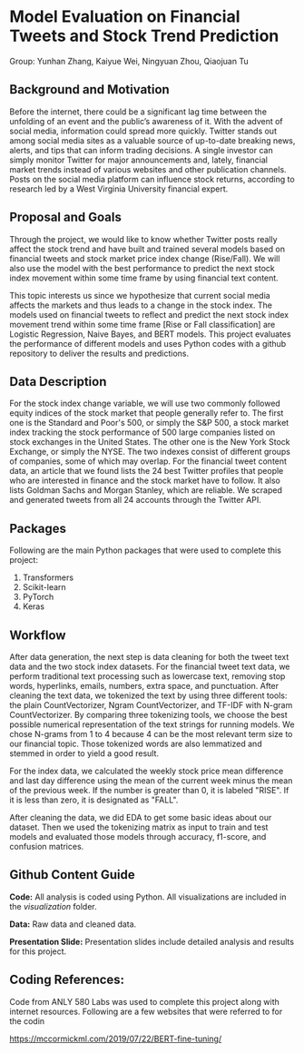 # Model Evaluation on Financial Tweets and Stock Trend Prediction
Group: Yunhan Zhang, Kaiyue Wei, Ningyuan Zhou, Qiaojuan Tu

## Background and Motivation
Before the internet, there could be a significant lag time between the unfolding of an event and the public’s awareness of it. With the advent of social media, information could spread more quickly. Twitter stands out among social media sites as a valuable source of up-to-date breaking news, alerts, and tips that can inform trading decisions. A single investor can simply monitor Twitter for major announcements and, lately, financial market trends instead of various websites and other publication channels. Posts on the social media platform can influence stock returns, according to research led by a West Virginia University financial expert.

## Proposal and Goals
Through the project, we would like to know whether Twitter posts really affect the stock trend and have built and trained several models based on financial tweets and stock market price index change (Rise/Fall). We will also use the model with the best performance to predict the next stock index movement within some time frame by using financial text content. 

This topic interests us since we hypothesize that current social media affects the markets and thus leads to a change in the stock index. The models used on financial tweets to reflect and predict the next stock index movement trend within some time frame [Rise or Fall classification] are Logistic Regression, Naive Bayes, and BERT models. This project evaluates the performance of different models and uses Python codes with a github repository to deliver the results and predictions.

## Data Description
For the stock index change variable, we will use two commonly followed equity indices of the stock market that people generally refer to. The first one is the Standard and Poor's 500, or simply the S&P 500, a stock market index tracking the stock performance of 500 large companies listed on stock exchanges in the United States. The other one is the New York Stock Exchange, or simply the NYSE. The two indexes consist of different groups of companies, some of which may overlap.
For the financial tweet content data, an article that we found lists the 24 best Twitter profiles that people who are interested in finance and the stock market have to follow. It also lists Goldman Sachs and Morgan Stanley, which are reliable. We scraped and generated tweets from all 24 accounts through the Twitter API.

## Packages
Following are the main Python packages that were used to complete this project: 
1. Transformers
2. Scikit-learn 
3. PyTorch 
4. Keras

## Workflow
After data generation, the next step is data cleaning for both the tweet text data and the two stock index datasets. For the financial tweet text data, we perform traditional text processing such as lowercase text, removing stop words, hyperlinks, emails, numbers, extra space, and punctuation. After cleaning the text data, we tokenized the text by using three different tools: the plain CountVectorizer, Ngram CountVectorizer, and TF-IDF with N-gram CountVectorizer. By comparing three tokenizing tools, we choose the best possible numerical representation of the text strings for running models. We chose N-grams from 1 to 4 because 4 can be the most relevant term size to our financial topic. Those tokenized words are also lemmatized and stemmed in order to yield a good result.

For the index data, we calculated the weekly stock price mean difference and last day difference using the mean of the current week minus the mean of the previous week. If the number is greater than 0, it is labeled "RISE". If it is less than zero, it is designated as "FALL".

After cleaning the data, we did EDA to get some basic ideas about our dataset. Then we used the tokenizing matrix as input to train and test models and evaluated those models through accuracy, f1-score, and confusion matrices.

## Github Content Guide

**Code:** All analysis is coded using Python. All visualizations are included in the _visualization_ folder. 

**Data:** Raw data and cleaned data. 

**Presentation Slide:** Presentation slides include detailed analysis and results for this project.

## Coding References: 

Code from ANLY 580 Labs was used to complete this project along with internet resources. Following are a few websites that were referred to for the codin

https://mccormickml.com/2019/07/22/BERT-fine-tuning/ 




